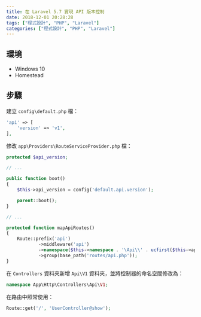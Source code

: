 ```yaml
---
title: 在 Laravel 5.7 實現 API 版本控制
date: 2018-12-01 20:28:28
tags: ["程式設計", "PHP", "Laravel"]
categories: ["程式設計", "PHP", "Laravel"]
---
```


## 環境

- Windows 10
- Homestead

## 步驟

建立 `config\default.php` 檔：

```PHP
'api' => [
    'version' => 'v1',
],
```

修改 `app\Providers\RouteServiceProvider.php` 檔：

```PHP
protected $api_version;

// ...

public function boot()
{
    $this->api_version = config('default.api.version');

    parent::boot();
}

// ...

protected function mapApiRoutes()
{
    Route::prefix('api')
            ->middleware('api')
            ->namespace($this->namespace . '\Api\\' . ucfirst($this->api_version))
            ->group(base_path('routes/api.php'));
}
```

在 `Controllers` 資料夾新增 `Api\V1` 資料夾，並將控制器的命名空間修改為：

```PHP
namespace App\Http\Controllers\Api\V1;
```

在路由中照常使用：

```PHP
Route::get('/', 'UserController@show');
```
